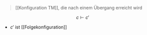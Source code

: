 > [[Konfiguration TM]], die nach einem Übergang erreicht wird

$$c \vdash c'$$

- $c'$ ist [[Folgekonfiguration]]

